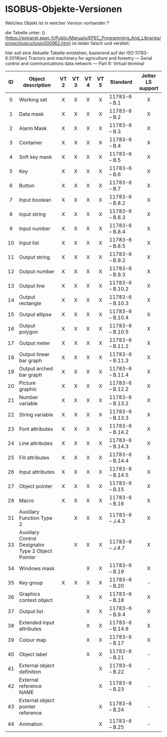 # ISOBUS-Objekte-Versionen

Welches Objekt ist in welcher Version vorhanden ? 

die Tabelle unter: 
()[https://extranet.epec.fi/Public/Manuals/EPEC_Programming_And_Libraries/projecttopics/topic000962.htm]
ist leider falsch und veraltet: 

hier soll eine Aktuelle Tabelle entstehen, 
basierend auf der ISO 11783-6:2018(en)
Tractors and machinery for agriculture and forestry — Serial control and communications data network — Part 6: Virtual terminal

|  ID | Object description                                 | VT 2 | VT 3 | VT 4 | VT 5 | Standard         | Jetter L5 support |
| :-: | -------------------------------------------------- | :--: | :--: | :--: | :--: | ---------------- | :---------------: |
|  0  | Working set                                        |   X  |   X  |   X  |   X  | 11783-6 – B.1    |         X         |
|  1  | Data mask                                          |   X  |   X  |   X  |   X  | 11783-6 – B.2    |         X         |
|  2  | Alarm Mask                                         |   X  |   X  |   X  |   X  | 11783-6 – B.3    |         X         |
|  3  | Container                                          |   X  |   X  |   X  |   X  | 11783-6 – B.4    |         X         |
|  4  | Soft key mask                                      |   X  |   X  |   X  |   X  | 11783-6 – B.5    |         X         |
|  5  | Key                                                |   X  |   X  |   X  |   X  | 11783-6 – B.6    |         X         |
|  6  | Button                                             |   X  |   X  |   X  |   X  | 11783-6 – B.7    |         X         |
|  7  | Input boolean                                      |   X  |   X  |   X  |   X  | 11783-6 – B.8.2  |         X         |
|  8  | Input string                                       |   X  |   X  |   X  |   X  | 11783-6 – B.8.3  |         X         |
|  9  | Input number                                       |   X  |   X  |   X  |   X  | 11783-6 – B.8.4  |         X         |
|  10 | Input list                                         |   X  |   X  |   X  |   X  | 11783-6 – B.8.5  |         X         |
|  11 | Output string                                      |   X  |   X  |   X  |   X  | 11783-6 – B.9.2  |         X         |
|  12 | Output number                                      |   X  |   X  |   X  |   X  | 11783-6 – B.9.3  |         X         |
|  13 | Output line                                        |   X  |   X  |   X  |   X  | 11783-6 – B.10.2 |         X         |
|  14 | Output rectangle                                   |   X  |   X  |   X  |   X  | 11783-6 – B.10.3 |         X         |
|  15 | Output ellipse                                     |   X  |   X  |   X  |   X  | 11783-6 – B.10.4 |         X         |
|  16 | Output polygon                                     |   X  |   X  |   X  |   X  | 11783-6 – B.10.5 |         X         |
|  17 | Output meter                                       |   X  |   X  |   X  |   X  | 11783-6 – B.11.2 |         X         |
|  18 | Output linear bar graph                            |   X  |   X  |   X  |   X  | 11783-6 – B.11.3 |         X         |
|  19 | Output arched bar graph                            |   X  |   X  |   X  |   X  | 11783-6 – B.11.4 |         X         |
|  20 | Picture graphic                                    |   X  |   X  |   X  |   X  | 11783-6 – B.12.2 |         X         |
|  21 | Number variable                                    |   X  |   X  |   X  |   X  | 11783-6 – B.13.2 |         X         |
|  22 | String variable                                    |   X  |   X  |   X  |   X  | 11783-6 – B.13.3 |         X         |
|  23 | Font attributes                                    |   X  |   X  |   X  |   X  | 11783-6 – B.14.2 |         X         |
|  24 | Line attributes                                    |   X  |   X  |   X  |   X  | 11783-6 – B.14.3 |         X         |
|  25 | Fill attributes                                    |   X  |   X  |   X  |   X  | 11783-6 – B.14.4 |         X         |
|  26 | Input attributes                                   |   X  |   X  |   X  |   X  | 11783-6 – B.14.5 |         X         |
|  27 | Object pointer                                     |   X  |   X  |   X  |   X  | 11783-6 – B.15   |         X         |
|  28 | Macro                                              |   X  |   X  |   X  |   X  | 11783-6 – B.16   |         X         |
|  31 | Auxiliary Function Type 2                          |      |   X  |   X  |   X  | 11783-6 – J.4.3  |         X         |
|  33 | Auxiliary Control Designator Type 2 Object Pointer |      |   X  |   X  |   X  | 11783-6 – J.4.7  |         X         |
|  34 | Windows mask                                       |      |      |   X  |   X  | 11783-6 – B.19   |         X         |
|  35 | Key group                                          |   X  |   X  |   X  |   X  | 11783-6 – B.20   |         -         |
|  36 | Graphics context object                            |      |      |   X  |   X  | 11783-6 – B.18   |         X         |
|  37 | Output list                                        |      |      |   X  |   X  | 11783-6 – B.9.4  |         X         |
|  38 | Extended input attributes                          |      |      |   X  |   X  | 11783-6 – B.14.6 |         X         |
|  39 | Colour map                                         |      |      |   X  |   X  | 11783-6 – B.17   |         X         |
|  40 | Object label                                       |      |      |   X  |   X  | 11783-6 – B.21   |         -         |
|  41 | External object definition                         |      |      |      |   X  | 11783-6 – B.22   |         -         |
|  42 | External reference NAME                            |      |      |      |   X  | 11783-6 – B.23   |         -         |
|  43 | External object pointer reference                  |      |      |      |   X  | 11783-6 – B.24   |         -         |
|  44 | Animation                                          |      |      |      |   X  | 11783-6 – B.25   |         -         |
